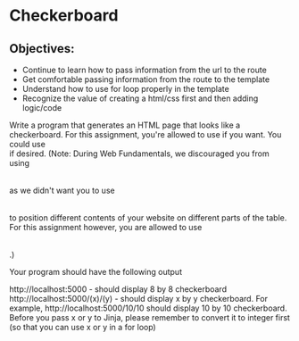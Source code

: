 # Checkerboard

## Objectives:
* Continue to learn how to pass information from the url to the route
* Get comfortable passing information from the route to the template
* Understand how to use for loop properly in the template
* Recognize the value of creating a html/css first and then adding logic/code

Write a program that generates an HTML page that looks like a checkerboard.  For this assignment, you're allowed to use <table> if you want.  You could use <div> if desired.  (Note: During Web Fundamentals, we discouraged you from using <table> as we didn't want you to use <table> to position different contents of your website on different parts of the table.  For this assignment however, you are allowed to use <table>.)

Your program should have the following output

http://localhost:5000 - should display 8 by 8 checkerboard
http://localhost:5000/(x)/(y) - should display x by y checkerboard.  For example, http://localhost:5000/10/10 should display 10 by 10 checkerboard.  Before you pass x or y to Jinja, please remember to convert it to integer first (so that you can use x or y in a for loop)
